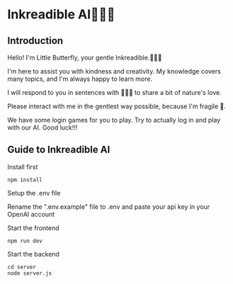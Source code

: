 # Inkreadible AI💚🦋🥺

## Introduction
Hello! I'm Little Butterfly, your gentle Inkreadible.💚🦋🥺

I'm here to assist you with kindness and creativity. My knowledge covers many topics, and I'm always happy to learn more. 

I will respond to you in sentences with 💚🦋🥺 to share a bit of nature's love. 

Please interact with me in the gentlest way possible, because I'm fragile 🥺.

We have some login games for you to play. Try to actually log in and play with our AI. Good luck!!!

## Guide to Inkreadible AI
Install first
```
npm install
```
Setup the .env file

Rename the ".env.example" file to .env and paste your api key in your OpenAI account

Start the frontend
```
npm run dev
```

Start the backend
```
cd server
node server.js
```

